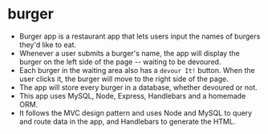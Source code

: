 # burger
* Burger app is a restaurant app that lets users input the names of burgers they'd like to eat.
* Whenever a user submits a burger's name, the app will display the burger on the left side of the page -- waiting to   be devoured.
* Each burger in the waiting area also has a `devour It!` button. When the user clicks it, the burger will move to      the right side of the page.
* The app will store every burger in a database, whether devoured or not.
* This app uses MySQL, Node, Express, Handlebars and a homemade ORM. 
* It follows the MVC design pattern and uses Node and MySQL to query and route data in the app, and Handlebars to       generate the HTML.
